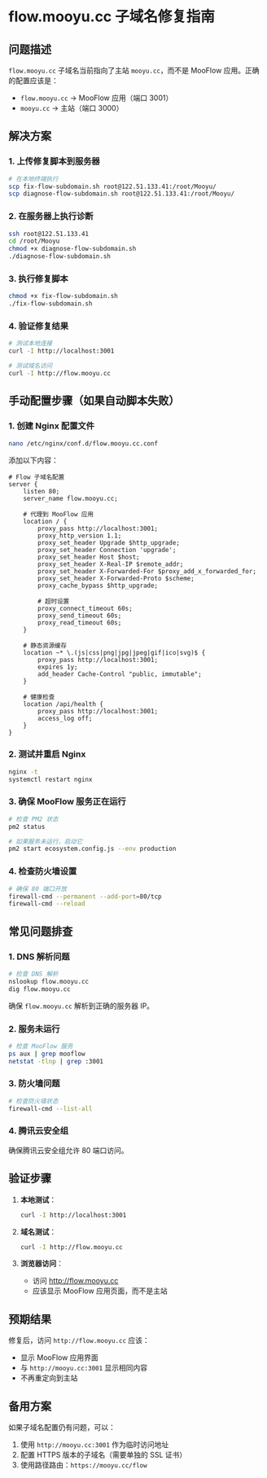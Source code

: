 # flow.mooyu.cc 子域名修复指南

## 问题描述
`flow.mooyu.cc` 子域名当前指向了主站 `mooyu.cc`，而不是 MooFlow 应用。正确的配置应该是：
- `flow.mooyu.cc` → MooFlow 应用（端口 3001）
- `mooyu.cc` → 主站（端口 3000）

## 解决方案

### 1. 上传修复脚本到服务器
```bash
# 在本地终端执行
scp fix-flow-subdomain.sh root@122.51.133.41:/root/Mooyu/
scp diagnose-flow-subdomain.sh root@122.51.133.41:/root/Mooyu/
```

### 2. 在服务器上执行诊断
```bash
ssh root@122.51.133.41
cd /root/Mooyu
chmod +x diagnose-flow-subdomain.sh
./diagnose-flow-subdomain.sh
```

### 3. 执行修复脚本
```bash
chmod +x fix-flow-subdomain.sh
./fix-flow-subdomain.sh
```

### 4. 验证修复结果
```bash
# 测试本地连接
curl -I http://localhost:3001

# 测试域名访问
curl -I http://flow.mooyu.cc
```

## 手动配置步骤（如果自动脚本失败）

### 1. 创建 Nginx 配置文件
```bash
nano /etc/nginx/conf.d/flow.mooyu.cc.conf
```

添加以下内容：
```nginx
# Flow 子域名配置
server {
    listen 80;
    server_name flow.mooyu.cc;
    
    # 代理到 MooFlow 应用
    location / {
        proxy_pass http://localhost:3001;
        proxy_http_version 1.1;
        proxy_set_header Upgrade $http_upgrade;
        proxy_set_header Connection 'upgrade';
        proxy_set_header Host $host;
        proxy_set_header X-Real-IP $remote_addr;
        proxy_set_header X-Forwarded-For $proxy_add_x_forwarded_for;
        proxy_set_header X-Forwarded-Proto $scheme;
        proxy_cache_bypass $http_upgrade;
        
        # 超时设置
        proxy_connect_timeout 60s;
        proxy_send_timeout 60s;
        proxy_read_timeout 60s;
    }
    
    # 静态资源缓存
    location ~* \.(js|css|png|jpg|jpeg|gif|ico|svg)$ {
        proxy_pass http://localhost:3001;
        expires 1y;
        add_header Cache-Control "public, immutable";
    }
    
    # 健康检查
    location /api/health {
        proxy_pass http://localhost:3001;
        access_log off;
    }
}
```

### 2. 测试并重启 Nginx
```bash
nginx -t
systemctl restart nginx
```

### 3. 确保 MooFlow 服务正在运行
```bash
# 检查 PM2 状态
pm2 status

# 如果服务未运行，启动它
pm2 start ecosystem.config.js --env production
```

### 4. 检查防火墙设置
```bash
# 确保 80 端口开放
firewall-cmd --permanent --add-port=80/tcp
firewall-cmd --reload
```

## 常见问题排查

### 1. DNS 解析问题
```bash
# 检查 DNS 解析
nslookup flow.mooyu.cc
dig flow.mooyu.cc
```

确保 `flow.mooyu.cc` 解析到正确的服务器 IP。

### 2. 服务未运行
```bash
# 检查 MooFlow 服务
ps aux | grep mooflow
netstat -tlnp | grep :3001
```

### 3. 防火墙问题
```bash
# 检查防火墙状态
firewall-cmd --list-all
```

### 4. 腾讯云安全组
确保腾讯云安全组允许 80 端口访问。

## 验证步骤

1. **本地测试**：
   ```bash
   curl -I http://localhost:3001
   ```

2. **域名测试**：
   ```bash
   curl -I http://flow.mooyu.cc
   ```

3. **浏览器访问**：
   - 访问 http://flow.mooyu.cc
   - 应该显示 MooFlow 应用页面，而不是主站

## 预期结果

修复后，访问 `http://flow.mooyu.cc` 应该：
- 显示 MooFlow 应用界面
- 与 `http://mooyu.cc:3001` 显示相同内容
- 不再重定向到主站

## 备用方案

如果子域名配置仍有问题，可以：
1. 使用 `http://mooyu.cc:3001` 作为临时访问地址
2. 配置 HTTPS 版本的子域名（需要单独的 SSL 证书）
3. 使用路径路由：`https://mooyu.cc/flow` 